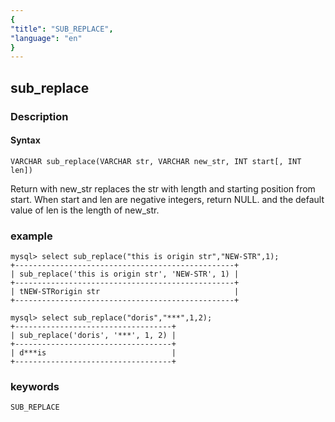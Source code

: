 ```yaml
---
{
"title": "SUB_REPLACE",
"language": "en"
}
---
```


## sub_replace
### Description
#### Syntax

`VARCHAR sub_replace(VARCHAR str, VARCHAR new_str, INT start[, INT len])`

Return with new_str replaces the str with length and starting position from start.
When start and len are negative integers, return NULL.
and the default value of len is the length of new_str.

### example

```
mysql> select sub_replace("this is origin str","NEW-STR",1);
+-------------------------------------------------+
| sub_replace('this is origin str', 'NEW-STR', 1) |
+-------------------------------------------------+
| tNEW-STRorigin str                              |
+-------------------------------------------------+

mysql> select sub_replace("doris","***",1,2);
+-----------------------------------+
| sub_replace('doris', '***', 1, 2) |
+-----------------------------------+
| d***is                            |
+-----------------------------------+
```
### keywords
    SUB_REPLACE
